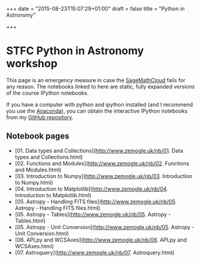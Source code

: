 +++
date = "2015-08-23T15:07:29+01:00"
draft = false
title = "Python in Astronomy"

+++

# STFC Python in Astronomy workshop

This page is an emergency measure in case the [SageMathCloud](http://cloud.sagemath.com) fails for any reason. The notebooks linked to here are static, fully expanded versions of the course IPython notebooks.

If you have a computer with python and ipython installed (and I recommend you use the [Anaconda](https://store.continuum.io/cshop/anaconda/)), you can obtain the interactive IPython notebooks from my [GitHub repository](https://github.com/zemogle/python4cardiff/).

## Notebook pages
* [01. Data types and Collections](http://www.zemogle.uk/nb/01. Data types and Collections.html)
* [02. Functions and Modules](http://www.zemogle.uk/nb/02. Functions and Modules.html)
* [03. Introduction to Numpy](http://www.zemogle.uk/nb/03. Introduction to Numpy.html)
* [04. Introduction to Matplotlib](http://www.zemogle.uk/nb/04. Introduction to Matplotlib.html)
* [05. Astropy - Handling FITS files](http://www.zemogle.uk/nb/05. Astropy - Handling FITS files.html)
* [05. Astropy - Tables](http://www.zemogle.uk/nb/05. Astropy - Tables.html)
* [05. Astropy - Unit Conversion](http://www.zemogle.uk/nb/05. Astropy - Unit Conversion.html)
* [06. APLpy and WCSAxes](http://www.zemogle.uk/nb/06. APLpy and WCSAxes.html)
* [07. Astroquery](http://www.zemogle.uk/nb/07. Astroquery.html)

